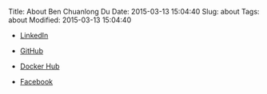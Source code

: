 Title: About Ben Chuanlong Du
Date: 2015-03-13 15:04:40
Slug: about
Tags: about
Modified: 2015-03-13 15:04:40

- [LinkedIn](https://www.linkedin.com/in/ben-chuanlong-du-1239b221/)

- [GitHub](https://github.com/legendu-net) 

- [Docker Hub](https://hub.docker.com/u/dclong)

- [Facebook](http://www.facebook.com/chuanlong.du)  
